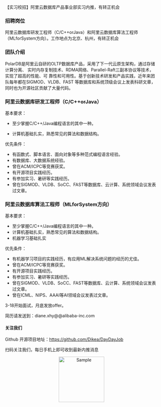 【实习校招】阿里云数据库产品事业部实习内推，有转正机会

### 招聘岗位

阿里云数据库研发工程师（C/C++orJava）和阿里云数据库算法工程师（MLforSystem方向）。工作地点为北京、杭州，有转正机会

### 团队介绍

PolarDB是阿里云自研的OLTP数据库产品，采用了下一代云原生架构，通过存储计算分离、
实时内存复制技术、RDMA网络、Parallel-Raft三副本协议等技术，实现了超高的性能、可
靠性和可用性。基于创新技术研发和产品实践，近年来团队每年都在SIGMOD、VLDB、FAST
等数据库和系统顶级会议上发表科研文章，同时也为开源社区贡献了大量代码。

### 阿里云数据库研发工程师（C/C++orJava）

基本要求：

- 至少掌握C/C++/Java编程语言的其中一种。

- 计算机基础扎实，熟悉常见的算法和数据结构。

优先条件：
- 有函数式、脚本语言、面向对象等多种范式编程语言经验。
- 有数据库、大数据系统经验。
- 曾在ACM/ICPC等竞赛获奖。
- 有开源项目实践经历。
- 有参加实习、暑研等实践经历。
- 曾在SIGMOD、VLDB、SoCC、FAST等数据库、云计算、系统领域会议发表过文章。

### 阿里云数据库算法工程师（MLforSystem方向）

基本要求：
- 至少掌握C/C++/Java编程语言的其中一种。
- 计算机基础扎实，熟悉常见的算法和数据结构。
- 机器学习基础扎实

优先条件：
- 有机器学习项目的实践经历，有应用ML解决系统问题的经历的尤佳。
- 曾在ACM/ICPC等竞赛获奖。
- 有开源项目实践经历。
- 有参加实习、暑研等实践经历。
- 曾在SIGMOD、VLDB、SoCC、FAST等数据库、云计算、系统领域会议发表过文章。
- 曾在ICML、NIPS、AAAI等AI领域会议发表过文章。

3-18开始面试，月底发放offer。

简历请发送到：diane.xhy@@alibaba-inc.com

#### 关注我们

Github 开源项目地址：https://github.com/Dikea/DayDayJob

扫码关注我们，每日手机上即可收到最新内推消息

<p align="center">
	<img src="https://mmbiz.qpic.cn/sz_mmbiz_jpg/ZVbHwHpkBy972tCsO5orBrGtsLKw4mzmElEgdSO34lwKKrfwTO1RCNLGo4FlqWPh3BdlE5YibRBy60TWke1axnA/640?wx_fmt=jpeg&tp=webp&wxfrom=5&wx_lazy=1&wx_co=1" alt="Sample"  width="150" height="">
</p>